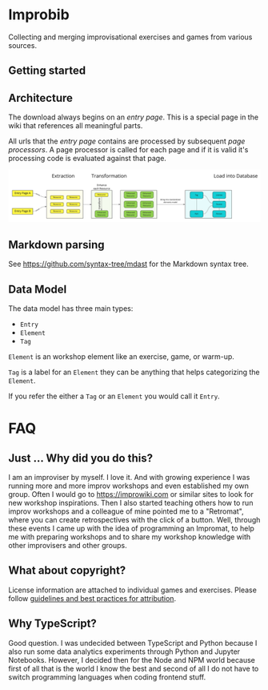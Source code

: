# Improbib

Collecting and merging improvisational exercises and games from various sources.

## Getting started

## Architecture

The download always begins on an _entry page_. This is a special page in the wiki that references all meaningful parts.

All urls that the _entry page_ contains are processed by subsequent _page processors_. A page processor is called for each page and if it is valid it's processing code is evaluated against that page.

![](docs/data-flow.jpg)

## Markdown parsing

See https://github.com/syntax-tree/mdast for the Markdown syntax tree.

## Data Model

The data model has three main types:

- `Entry`
- `Element`
- `Tag`

`Element` is an workshop element like an exercise, game, or warm-up.

`Tag` is a label for an `Element` they can be anything that helps categorizing the `Element`.

If you refer the either a `Tag` or an `Element` you would call it `Entry`.

# FAQ

## Just ... Why did you do this?

I am an improviser by myself. I love it. And with growing experience I was running more and more improv workshops and even established my own group. Often I would go to https://improwiki.com or similar sites to look for new workshop inspirations. Then I also started teaching others how to run improv workshops and a colleague of mine pointed me to a "Retromat", where you can create retrospectives with the click of a button. Well, through these events I came up with the idea of programming an Impromat, to help me with preparing workshops and to share my workshop knowledge with other improvisers and other groups.

## What about copyright?

License information are attached to individual games and exercises. Please follow [guidelines and best practices for attribution](https://wiki.creativecommons.org/wiki/Best_practices_for_attribution#This_is_an_ideal_attribution).

## Why TypeScript?

Good question. I was undecided between TypeScript and Python because I also run some data analytics experiments through Python and Jupyter Notebooks. However, I decided then for the Node and NPM world because first of all that is the world I know the best and second of all I do not have to switch programming languages when coding frontend stuff.
